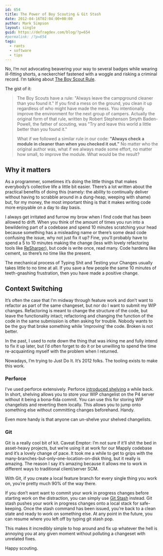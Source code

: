 ```yaml
---
id: 654
title: The Power of Boy Scouting & Git Stash
date: 2012-04-16T02:04:00+00:00
author: Mark Simpson
layout: single
guid: https://defragdev.com/blog/?p=654
#permalink: /?p=654
tags:
  - rants
  - software
  - tips
---
```

No, I’m not advocating beavering your way to several badges while wearing ill-fitting shorts, a neckerchief fastened with a woggle and risking a criminal record. I’m talking about [The Boy Scout Rule](http://programmer.97things.oreilly.com/wiki/index.php/The_Boy_Scout_Rule). 

The gist of it:

> The Boy Scouts have a rule: "Always leave the campground cleaner than you found it." If you find a mess on the ground, you clean it up regardless of who might have made the mess. You intentionally improve the environment for the next group of campers. Actually the original form of that rule, written by Robert Stephenson Smyth Baden-Powell, the father of scouting, was "Try and leave this world a little better than you found it." 
> 
> What if we followed a similar rule in our code: **"Always check a module in cleaner than when you checked it out."** No matter who the original author was, what if we always made some effort, no matter how small, to improve the module. What would be the result? 

## Why it matters

As a programmer, sometimes it’s doing the little things that makes everybody’s collective life a little bit easier. There’s a lot written about the practical benefits of doing this (namely: the ability to continually deliver without having to scrabble around in a dung-heap, weeping with shame) but, for my money, the most important thing is that it makes writing code more enjoyable on a day to day basis. 

<!--more-->

I always get irritated and furrow my brow when I find code that has been allowed to drift. When you think of the amount of times you run into a bewildering part of a codebase and spend 10 minutes scratching your head because something has a misleading name or there’s some dead code confusing the issue, why not just fix it up? Fine, you’ll probably have to spend a 5 to 10 minutes making the change (less with lovely refactoring tools like [ReSharper](http://www.jetbrains.com/resharper/)), but code is write once, read many. Code hardens like cement, so there’s no time like the present.

The mechanical process of Typing Shit and Testing your Changes usually takes little to no time at all. If you save a few people the same 10 minutes of teeth-gnashing frustration, then you have made a positive change. 

## Context Switching

It’s often the case that I’m midway through feature work and don’t want to refactor as part of the same changeset, but nor do I want to submit my WIP changes. Refactoring is meant to change the structure of the code, but leave the functionality intact; refactoring and changing the function of the code in the same submission is often asking for trouble. Nobody wants to be the guy that broke something while ‘improving’ the code. Broken is not better.

In the past, I used to note down the thing that was irking me and fully intend to fix it up later, but I’d often forget to do it or be unwilling to spend the time re-acquainting myself with the problem when I returned.

Nowadays, I’m trying to Just Do It. It’s 2012 folks. The tooling exists to make this work.

### Perforce

I’ve used perforce extensively. Perforce [introduced shelving](http://www.perforce.com/perforce/doc.current/manuals/cmdref/shelve.html) a while back. In short, shelving allows you to store your WIP changelist on the P4 server without it being a bona-fida commit. You can use this for storing WIP changelists and reverting them locally. This allows you to jump onto something else without committing changes beforehand. Handy. 

Even more handy is that anyone can un-shelve your shelved changelists. 

### Git

Git is a really cool bit of kit. Caveat Emptor: I’m not sure if it’ll shit the bed in asset-heavy projects, but we’re using it at work for our Mapply codebase and it’s a lovely change of pace. It took me a while to get to grips with the many-branches-but-only-one-location-on-disk thing, but it really is amazing. The reason I say it’s amazing because it allows me to work in different ways to traditional client/server SCM.

With Git, if you create a local feature branch for every single thing you work on, you’re pretty much 90% of the way there. 

If you don’t want want to commit your work in progress changes before starting work on the distraction, you can simply use [Git Stash](http://book.git-scm.com/4_stashing.html) instead. Git stash pushes your work in progress changes onto a local stack for safe-keeping. Once the stash command has been issued, you’re back to a clean state and ready to work on something else. At any point in the future, you can resume where you left off by typing git stash pop.

This makes it incredibly simple to hop around and fix up whatever the hell is annoying you at any given moment without polluting a changeset with unrelated fixes. 

Happy scouting.